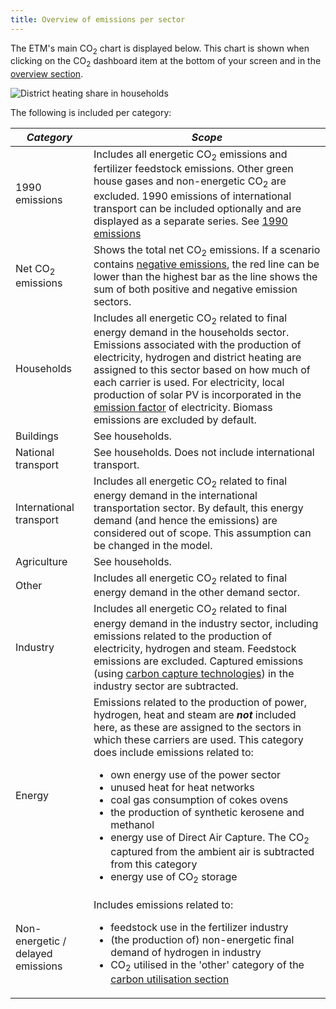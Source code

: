 ```yaml
---
title: Overview of emissions per sector
---
```


The ETM's main CO<sub>2</sub> chart is displayed below. This chart is shown when clicking on the CO<sub>2</sub> dashboard item at the bottom of your screen and in the [overview section](https://pro.energytransitionmodel.com/scenario/overview/introduction/total-co-sub-2-sub-emissions).

![District heating share in households](/img/docs/total_co2_emissions.png)

The following is included per category:

|  ***Category***   | ***Scope***  |
|---|---|
| 1990 emissions | Includes all energetic CO<sub>2</sub> emissions and fertilizer feedstock emissions. Other green house gases and non-energetic CO<sub>2</sub> are excluded. 1990 emissions of international transport can be included optionally and are displayed as a separate series. See [1990 emissions](#1990-emissions)
| Net CO<sub>2</sub> emissions | Shows the total net CO<sub>2</sub> emissions. If a scenario contains [negative emissions](co2-negative-emissions.md), the red line can be lower than the highest bar as the line shows the sum of both positive and negative emission sectors.
| Households | Includes all energetic CO<sub>2</sub> related to final energy demand in the households sector. Emissions associated with the production of electricity, hydrogen and district heating are assigned to this sector based on how much of each carrier is used. For electricity, local production of solar PV is incorporated in the [emission factor](co2-emission-factors.md) of electricity. Biomass emissions are excluded by default.
| Buildings | See households.
| National transport | See households. Does not include international transport.
| International transport | Includes all energetic CO<sub>2</sub> related to final energy demand in the international transportation sector. By default, this energy demand (and hence the emissions) are considered out of scope. This assumption can be changed in the model.
| Agriculture | See households.
| Other | Includes all energetic CO<sub>2</sub> related to final energy demand in the other demand sector.
| Industry | Includes all energetic CO<sub>2</sub> related to final energy demand in the industry sector, including emissions related to the production of electricity, hydrogen and steam. Feedstock emissions are excluded. Captured emissions (using [carbon capture technologies](co2-ccus.md)) in the industry sector are subtracted.
| Energy | Emissions related to the production of power, hydrogen, heat and steam are *__not__* included here, as these are assigned to the sectors in which these carriers are used. This category does include emissions related to: <ul><li>own energy use of the power sector</li><li>unused heat for heat networks</li><li>coal gas consumption of cokes ovens</li><li>the production of synthetic kerosene and methanol</li><li>energy use of Direct Air Capture. The CO<sub>2</sub> captured from the ambient air is subtracted from this category</li><li>energy use of CO<sub>2</sub> storage</li></ul>
| Non-energetic / delayed emissions | Includes emissions related to: <ul><li>feedstock use in the fertilizer industry</li><li>(the production of) non-energetic final demand of hydrogen in industry</li><li>CO<sub>2</sub> utilised in the 'other' category of the [carbon utilisation section](https://pro.energytransitionmodel.com/scenario/supply/ccus/utilisation-and-storage-of-co2)</li></ul>
